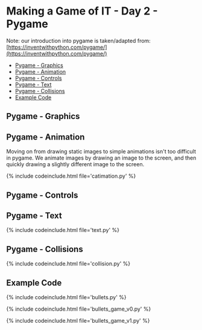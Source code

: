 # Making a Game of IT - Day 2 - Pygame

Note: our introduction into pygame is taken/adapted from: [https://inventwithpython.com/pygame/](https://inventwithpython.com/pygame/)

<!-- TOC -->

- [Pygame - Graphics](#pygame---graphics)
- [Pygame - Animation](#pygame---animation)
- [Pygame - Controls](#pygame---controls)
- [Pygame - Text](#pygame---text)
- [Pygame - Collisions](#pygame---collisions)
- [Example Code](#example-code)

<!-- /TOC -->

## Pygame - Graphics

## Pygame - Animation

Moving on from drawing static images to simple animations isn't too difficult in pygame. We animate images by drawing an image to the screen, and then quickly drawing a slightly different image to the screen.

{% include codeinclude.html file='catimation.py' %}

## Pygame - Controls

## Pygame - Text

{% include codeinclude.html file='text.py' %}

## Pygame - Collisions

{% include codeinclude.html file='collision.py' %}

## Example Code

{% include codeinclude.html file='bullets.py' %}

{% include codeinclude.html file='bullets_game_v0.py' %}

{% include codeinclude.html file='bullets_game_v1.py' %}
